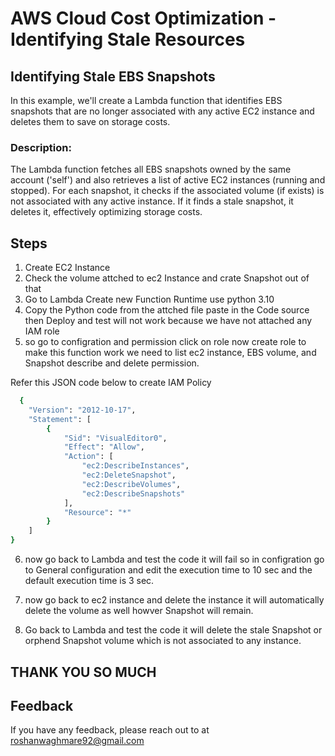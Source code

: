 # AWS Cloud Cost Optimization - Identifying Stale Resources

## Identifying Stale EBS Snapshots

In this example, we'll create a Lambda function that identifies EBS snapshots that are no longer associated with any active EC2 instance and deletes them to save on storage costs.

### Description:

The Lambda function fetches all EBS snapshots owned by the same account ('self') and also retrieves a list of active EC2 instances (running and stopped). For each snapshot, it checks if the associated volume (if exists) is not associated with any active instance. If it finds a stale snapshot, it deletes it, effectively optimizing storage costs.



## Steps

1) Create EC2 Instance 
2) Check the volume attched to ec2 Instance and crate Snapshot out of that 
3) Go to Lambda Create new Function Runtime use python 3.10
4) Copy the Python code from the attched file paste in the Code source then Deploy and test will not work because we have not attached any IAM role 
6) so go to configration and permission click on role now create role to make this function work we need to list ec2 instance, EBS volume, and Snapshot describe and delete permission.

Refer this JSON code below to create IAM Policy 

```bash
  {
	"Version": "2012-10-17",
	"Statement": [
		{
			"Sid": "VisualEditor0",
			"Effect": "Allow",
			"Action": [
				"ec2:DescribeInstances",
				"ec2:DeleteSnapshot",
				"ec2:DescribeVolumes",
				"ec2:DescribeSnapshots"
			],
			"Resource": "*"
		}
	]
}
```
6) now go back to Lambda and test the code it will fail so in configration go to General configuration and edit the execution time to 10 sec and the default execution time is 3 sec.

7) now go back to ec2 instance and delete the instance it will automatically delete the volume as well howver Snapshot will remain.

8) Go back to Lambda and test the code it will delete the stale Snapshot or orphend Snapshot volume which is not associated to any instance.

## THANK YOU SO MUCH 



## Feedback

If you have any feedback, please reach out to  at roshanwaghmare92@gmail.com



